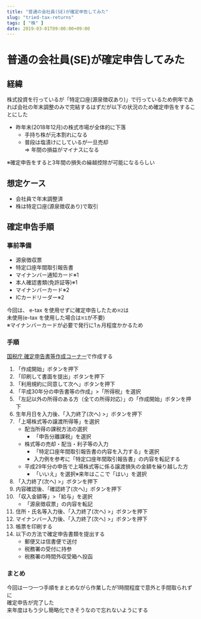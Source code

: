 ```yaml
---
title: "普通の会社員(SE)が確定申告してみた"
slug: "tried-tax-returns"
tags: [ "株" ]
date: 2019-03-01T09:00:00+09:00
---
```


# 普通の会社員(SE)が確定申告してみた

## 経緯

株式投資を行っているが「特定口座(源泉徴収あり)」で行っているため例年であれば会社の年末調整のみで完結するはずだが以下の状況のため確定申告をすることにした

* 昨年末(2018年12月)の株式市場が全体的に下落
  * 手持ち株が元本割れになる
  * 普段は塩漬けにしているが一旦売却  
=> 年間の損益がマイナスになる

※確定申告をすると3年間の損失の繰越控除が可能になるらしい

## 想定ケース

* 会社員で年末調整済
* 株は特定口座(源泉徴収あり)で取引

## 確定申告手順

### 事前準備

* 源泉徴収票
* 特定口座年間取引報告書
* マイナンバー通知カード※1
* 本人確認書類(免許証等)※1
* マイナンバーカード※2
* ICカードリーダー※2

今回は、 e-tax を使用せずに確定申告したため`※2`は  
未使用(e-tax を使用した場合は`※1`が不要)  
※マイナンバーカードが必要で発行に1ヵ月程度かかるため

### 手順

[国税庁 確定申告書等作成コーナー](https://www.keisan.nta.go.jp/kyoutu/ky/sm/top#bsctrl)で作成する

1. 「作成開始」ボタンを押下
2. 「印刷して書面を提出」ボタンを押下
3. 「利用規約に同意して次へ」ボタンを押下
4. 「平成30年分の申告書等の作成」>「所得税」を選択
5. 「左記以外の所得のある方（全ての所得対応）」の「作成開始」ボタンを押下
6. 生年月日を入力後、「入力終了(次へ) >」ボタンを押下
7. 「上場株式等の譲渡所得等」を選択
    * 配当所得の課税方法の選択
      * 「申告分離課税」を選択
    * 株式等の売却・配当・利子等の入力
      * 「特定口座年間取引報告書の内容を入力する」を選択
      * 入力例を参考に「特定口座年間取引報告書」の内容を転記する
    * 平成29年分の申告で上場株式等に係る譲渡損失の金額を繰り越した方
      * 「いいえ」を選択※来年はここで「はい」を選択
8. 「入力終了(次へ) >」ボタンを押下
9. 内容確認後、「確認終了(次へ)」ボタンを押下
10. 「収入金額等」>「給与」を選択
    * 「源泉徴収票」の内容を転記
11. 住所・氏名等入力後、「入力終了(次へ) >」ボタンを押下
12. マイナンバー入力後、「入力終了(次へ) >」ボタンを押下
13. 帳票を印刷する
14. 以下の方法で確定申告書類を提出する
    * 郵便又は信書便で送付
    * 税務署の受付に持参
    * 税務署の時間外収受箱へ投函

### まとめ

今回は一つ一つ手順をまとめながら作業したが1時間程度で意外と手間取られずに  
確定申告が完了した  
来年度はもう少し簡略化できそうなので忘れないようにする
